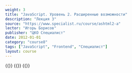 ```yaml
---
weight: 3
title: "JavaScript. Уровень 2. Расширенные возможности"
description: "Лекция 3"
source: "https://www.specialist.ru/course/ashtml2-a"
lector: "Игорь Борисов"
publisher: "ЦКО Специалист"
date: 2012-01-01
category: "course8"
tags: ["JavaScript", "Frontend", "Специалист"]
layout: course
---
```

{{<players>}}
    {{<protonvideo bf068036299f73450ea037b9459d87cb>}}
{{</players>}}
